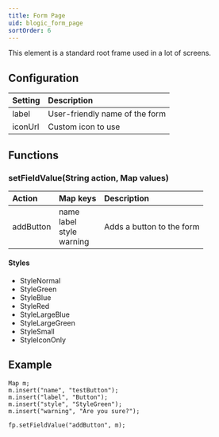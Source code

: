 ```yaml
---
title: Form Page
uid: blogic_form_page
sortOrder: 6
---
```


This element is a standard root frame used in a lot of screens.

## Configuration

| Setting | Description                    |
|:--------|:-------------------------------|
| label   | User-friendly name of the form |
| iconUrl | Custom icon to use             |

## Functions

### setFieldValue(String action, Map values)

| Action    | Map keys               | Description                             |
|:----------|:-----------------------|:----------------------------------------|
| addButton | name<br/>label<br/>style<br/>warning | Adds a button to the form |

#### Styles

* StyleNormal
* StyleGreen
* StyleBlue
* StyleRed
* StyleLargeBlue
* StyleLargeGreen
* StyleSmall
* StyleIconOnly

## Example

```crmscript
Map m;
m.insert("name", "testButton");
m.insert("label", "Button");
m.insert("style", "StyleGreen");
m.insert("warning", "Are you sure?");

fp.setFieldValue("addButton", m);
```
